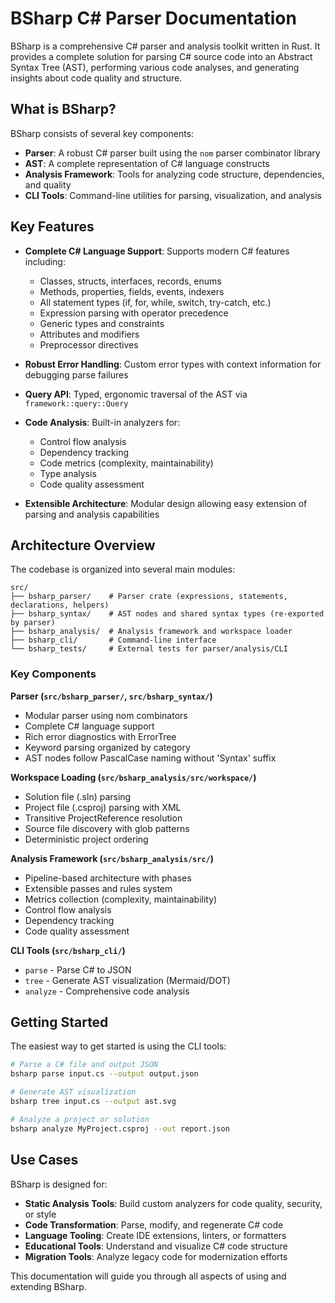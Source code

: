 
# BSharp C# Parser Documentation

BSharp is a comprehensive C# parser and analysis toolkit written in Rust. It provides a complete solution for parsing C# source code into an Abstract Syntax Tree (AST), performing various code analyses, and generating insights about code quality and structure.

## What is BSharp?

BSharp consists of several key components:

- **Parser**: A robust C# parser built using the `nom` parser combinator library
- **AST**: A complete representation of C# language constructs
- **Analysis Framework**: Tools for analyzing code structure, dependencies, and quality
- **CLI Tools**: Command-line utilities for parsing, visualization, and analysis

## Key Features

- **Complete C# Language Support**: Supports modern C# features including:
  - Classes, structs, interfaces, records, enums
  - Methods, properties, fields, events, indexers
  - All statement types (if, for, while, switch, try-catch, etc.)
  - Expression parsing with operator precedence
  - Generic types and constraints
  - Attributes and modifiers
  - Preprocessor directives

- **Robust Error Handling**: Custom error types with context information for debugging parse failures

- **Query API**: Typed, ergonomic traversal of the AST via `framework::query::Query`

- **Code Analysis**: Built-in analyzers for:
  - Control flow analysis
  - Dependency tracking
  - Code metrics (complexity, maintainability)
  - Type analysis
  - Code quality assessment

- **Extensible Architecture**: Modular design allowing easy extension of parsing and analysis capabilities

## Architecture Overview

The codebase is organized into several main modules:

```
src/
├── bsharp_parser/    # Parser crate (expressions, statements, declarations, helpers)
├── bsharp_syntax/    # AST nodes and shared syntax types (re-exported by parser)
├── bsharp_analysis/  # Analysis framework and workspace loader
├── bsharp_cli/       # Command-line interface
└── bsharp_tests/     # External tests for parser/analysis/CLI
```

### Key Components

**Parser (`src/bsharp_parser/`, `src/bsharp_syntax/`)**
- Modular parser using nom combinators
- Complete C# language support
- Rich error diagnostics with ErrorTree
- Keyword parsing organized by category
- AST nodes follow PascalCase naming without 'Syntax' suffix

**Workspace Loading (`src/bsharp_analysis/src/workspace/`)**
- Solution file (.sln) parsing
- Project file (.csproj) parsing with XML
- Transitive ProjectReference resolution
- Source file discovery with glob patterns
- Deterministic project ordering

**Analysis Framework (`src/bsharp_analysis/src/`)**
- Pipeline-based architecture with phases
- Extensible passes and rules system
- Metrics collection (complexity, maintainability)
- Control flow analysis
- Dependency tracking
- Code quality assessment

<!-- Code generation/compilation is currently out of scope and intentionally omitted. -->

**CLI Tools (`src/bsharp_cli/`)**
- `parse` - Parse C# to JSON
- `tree` - Generate AST visualization (Mermaid/DOT)
- `analyze` - Comprehensive code analysis

## Getting Started

The easiest way to get started is using the CLI tools:

```bash
# Parse a C# file and output JSON
bsharp parse input.cs --output output.json

# Generate AST visualization
bsharp tree input.cs --output ast.svg

# Analyze a project or solution
bsharp analyze MyProject.csproj --out report.json
```

## Use Cases

BSharp is designed for:

- **Static Analysis Tools**: Build custom analyzers for code quality, security, or style
- **Code Transformation**: Parse, modify, and regenerate C# code
- **Language Tooling**: Create IDE extensions, linters, or formatters
- **Educational Tools**: Understand and visualize C# code structure
- **Migration Tools**: Analyze legacy code for modernization efforts

This documentation will guide you through all aspects of using and extending BSharp.
